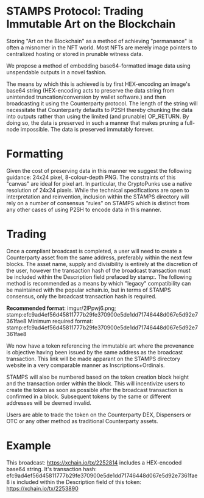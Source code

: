# STAMPS Protocol: Trading Immutable Art on the Blockchain

Storing "Art on the Blockchain" as a method of achieving "permanance" is often a misnomer in the NFT world. Most NFTs are merely image pointers to centralized hosting or stored in prunable witness data.

We propose a method of embedding base64-formatted image data using unspendable outputs in a novel fashion.

The means by which this is achieved is by first HEX-encoding an image's base64 string (HEX-encoding acts to preserve the data string from unintended truncation/conversion by wallet software.) and then broadcasting it using the Counterparty protocol. The length of the string will necessitate that Counterparty defaults to P2SH thereby chunking the data into outputs rather than using the limited (and prunable) OP_RETURN.  By doing so, the data is preserved in such a manner that makes pruning a full-node impossible. The data is preserved immutably forever.

# Formatting

Given the cost of preserving data in this manner we suggest the following guidance: 24x24 pixel, 8-colour-depth PNG. The constraints of this "canvas" are ideal for pixel art. In particular, the CryptoPunks use a native resolution of 24x24 pixels. While the technical specifications are open to interpretation and reinvention, inclusion within the STAMPS directory will rely on a number of consensus "rules" on STAMPS which is distinct from any other cases of using P2SH to encode data in this manner.

# Trading

Once a compliant broadcast is completed, a user will need to create a Counterparty asset from the same address, preferably within the next few blocks. The asset name, supply and divisibility is entirely at the discretion of the user, however the transaction hash of the broadcast transaction must be included within the Description field prefaced by stamp:. The following method is recommended as a means by which "legacy" compatibility can be maintained with the popular xchain.io, but in terms of STAMPS consensus, only the broadcast transaction hash is required.

**Recommended format**: imgur/2lPpwj6.png; stamp:efc9ad4ef56d45811777b29fe370900e5de1dd71746448d067e5d92e7361fae8
Minimum required format: stamp:efc9ad4ef56d45811777b29fe370900e5de1dd71746448d067e5d92e7361fae8

We now have a token referencing the immutable art where the provenance is objective having been issued by the same address as the broadcast transaction. This link will be made apparant on the STAMPS directory website in a very comparable manner as Inscriptions+Ordinals.

STAMPS will also be numbered based on the token creation block height and the transaction order within the block. This will incentivize users to create the token as soon as possible after the broadcast transaction is confirmed in a block. Subsequent tokens by the same or different addresses will be deemed invalid.

Users are able to trade the token on the Counterparty DEX, Dispensers or OTC or any other method as traditional Counterparty assets.

# Example

This broadcast: https://xchain.io/tx/2252814 includes a HEX-encoded base64 string. It's transaction hash: efc9ad4ef56d45811777b29fe370900e5de1dd71746448d067e5d92e7361fae8 is included within the Description field of this token: https://xchain.io/tx/2253890
